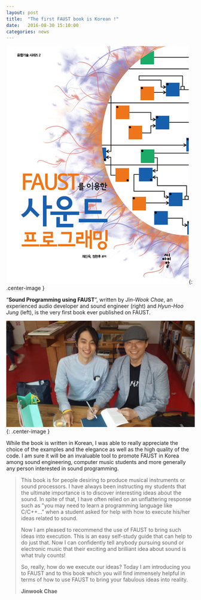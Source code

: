 ```yaml
---
layout: post
title:  "The first FAUST book is Korean !"
date:   2016-08-30 15:10:00
categories: news
---
```

![faust book cover](/images/faust-book-cover.jpg){: .center-image }

“**Sound Programming using FAUST**”, written by _Jin-Wook Chae_, an experienced audio developer and sound engineer (right) and _Hyun-Hoo Jung_ (left), is the very first book ever published on FAUST. 

![faust book authors](/images/faust-book-authors.jpg){: .center-image }

While the book is written in Korean, I was able to really appreciate the choice of the examples and the elegance as well as the high quality of the code. I am sure it will be an invaluable tool to promote FAUST in Korea among sound engineering, computer music students and more generally any person interested in sound programming. 

>This book is for people desiring to produce musical instruments or sound processors. I have always been instructing my students that the ultimate importance is to discover interesting ideas about the sound. In spite of that, I have often relied on an unflattering response such as "you may need to learn a programming language like C/C++..." when a student asked for help with how to execute his/her ideas related to sound.
>
>Now I am pleased to recommend the use of FAUST to bring such ideas into execution. This is an easy self-study guide that can help to do just that. Now I can confidently tell anybody pursuing sound or electronic music that their exciting and brilliant idea about sound is what truly counts!
>
>So, really, how do we execute our ideas? Today I am introducing you to FAUST and to this book which you will find immensely helpful in terms of how to use FAUST to bring your fabulous ideas into reality.
>
> **Jinwook Chae**
